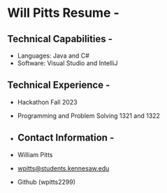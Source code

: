 # Will Pitts Resume -

## Technical Capabilities -

- Languages: Java and C#
- Software: Visual Studio and IntelliJ

## Technical Experience -
- Hackathon Fall 2023
- Programming and Problem Solving 1321 and 1322

- ## Contact Information -
- William Pitts
- wpitts@students.kennesaw.edu
- Github (wpitts2299)
